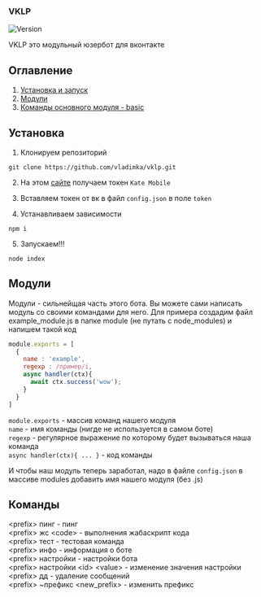 ### VKLP
![Version](https://img.shields.io/badge/version-0.0.3-blue)

VKLP это модульный юзербот для вконтакте

## Оглавление
1. [Установка и запуск](#установка)
2. [Модули](#модули)
3. [Команды основного модуля - basic](#команды)

## Установка

1. Клонируем репозиторий

```shell script
git clone https://github.com/vladimka/vklp.git
```

2. На этом [сайте](https://vkhost.github.io) получаем токен `Kate Mobile`

3. Вставляем токен от вк в файл `config.json` в поле `token`

4. Устанавливаем зависимости

```shell script
npm i
```

5. Запускаем!!!

```shell script
node index
```

## Модули

Модули - сильнейщая часть этого бота. Вы можете сами написать модуль со своими командами для него.
Для примера создадим файл example_module.js в папке module (не путать с node_modules) и напишем такой код

```js
module.exports = [
  {
    name : 'example',
    regexp : /пример/i,
    async handler(ctx){
      await ctx.success('wow');
    }
  }
]
```

`module.exports` - массив команд нашего модуля<br/>
`name` - имя команды (нигде не используется в самом боте)<br/>
`regexp` - регулярное выражение по которому будет вызываться наша команда<br/>
`async handler(ctx){ ... }` - код команды

И чтобы наш модуль теперь заработал, надо в файле `config.json` в массиве modules добавить имя нашего модуля (без .js)

## Команды

\<prefix\> пинг - пинг<br/>
\<prefix\> жс \<code\> - выполнения жабаскрипт кода<br/>
\<prefix\> тест - тестовая команда<br/>
\<prefix\> инфо - информация о боте<br/>
\<prefix\> настройки - настройки бота<br/>
\<prefix\> настройки \<id\> \<value\> - изменение значения настройки<br/>
\<prefix\> дд - удаление сообщений<br/>
\<prefix\> ~префикс \<new_prefix\> - изменить префикс<br/>
